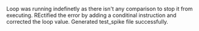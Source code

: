 Loop was running indefinetly as there isn't any comparison to stop it from executing. 
REctified the error by adding a conditinal instruction and corrected the loop value.
Generated test_spike file successfully.